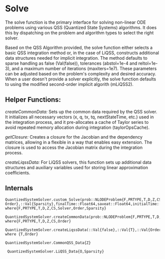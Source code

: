 # Solve

The solve function is the primary interface for solving non-linear ODE problems using various QSS (Quantized State Systems) algorithms. It does
this by dispatching on the problem and algorithm types to select the right solver.

Based on the QSS Algorithm provided, the solve function either selects a basic QSS integration method or, in the case of LiQSS, constructs additional data
structures needed for implicit integration. The method defaults to sparse handling as false (Val(false)), tolerances (abstol=1e-4 and reltol=1e-3), and a maximum number of iterations (maxiters=1e7). These parameters can be adjusted based on the problem's complexity and desired accuracy.
When a user doesn't provide a solver explicitly, the solve function defaults to using the modified second-order implicit algorith (mLiQSS2). 

## Helper Functions:

*createCommonData:* Sets up the common data required by the QSS solver. It initializes all necessary vectors (x, q, tx, tq,
nextStateTime, etc.) used in the integration process, and it pre-allocates a cache of Taylor series to avoid repeated memory allocation during integration (taylorOpsCache).

*getClosure:* Creates a closure for the Jacobian and the dependency matrices, allowing in a flexible in a way that enables easy
extension. The closure is used to access the Jacobian matrix during the integration process.

*createLiqssData:* For LiQSS solvers, this function sets up additional data structures and auxiliary variables used for storing linear
approximation coefficients.


## Internals

```@docs
QuantizedSystemSolver.custom_Solve(prob::NLODEProblem{F,PRTYPE,T,D,Z,CS},al::QSSAlgorithm{Solver, Order},::Val{Sparsity},finalTime::Float64,saveat::Float64,initialTime::Float64,abstol::Float64,reltol::Float64,maxErr::Float64,maxiters::Int) where{F,PRTYPE,T,D,Z,CS,Solver,Order,Sparsity}    
```


```@docs 
QuantizedSystemSolver.createCommonData(prob::NLODEProblem{F,PRTYPE,T,D,Z,CS},::Val{Order},finalTime::Float64,saveat::Float64,initialTime::Float64,abstol::Float64,reltol::Float64,maxErr::Float64,maxiters::Int) where{F,PRTYPE,T,D,Z,CS,Order}
```

```@docs
QuantizedSystemSolver.createLiqssData(::Val{false},::Val{T},::Val{Order}) where {T,Order} 
```



```@docs
QuantizedSystemSolver.CommonQSS_Data{Z}
```

 

```@docs 
 QuantizedSystemSolver.LiQSS_Data{O,Sparsity}
```
